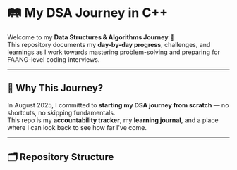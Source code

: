 # 🛤 My DSA Journey in C++

Welcome to my **Data Structures & Algorithms Journey** 🚀  
This repository documents my **day-by-day progress**, challenges, and learnings as I work towards mastering problem-solving and preparing for FAANG-level coding interviews.

---

## 🎯 Why This Journey?

In August 2025, I committed to **starting my DSA journey from scratch** — no shortcuts, no skipping fundamentals.  
This repo is my **accountability tracker**, my **learning journal**, and a place where I can look back to see how far I've come.

---

## 🗂 Repository Structure

